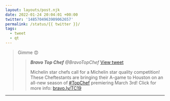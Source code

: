 ```yaml
---
layout: layouts/post.njk
date: 2022-01-24 20:04:01 +00:00
twitter: '1485704963909062657'
permalink: /status/{{ twitter }}/
tags: 
  - tweet
  - qt
---
```


> Gimme 😍 
> 
> > <cite>**Bravo Top Chef** @BravoTopChef</cite> [View tweet](https://twitter.com/BravoTopChef/status/1485703958672904194)
> > 
> > Michelin star chefs call for a Michelin star quality competition! These Cheftestants are bringing their A-game to Houston on an all-new season of [#TopChef](https://twitter.com/hashtag/TopChef) premiering March 3rd! Click for more info: [bravo.ly/TC19](https://bravo.ly/TC19)

---
